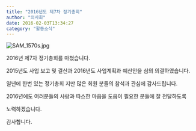 ```yaml
---
title: "2016년도 제7차 정기총회"
author: "의사회"
date: 2016-02-03T13:34:27
category: "활동소식"
---
```


![SAM_1570s.jpg](/files/attach/images/2318/077/033/f785560e05b0c0cc8e9d34a4d9280a0a.jpg)

2016년 제7차 정기총회를 마쳤습니다.

2015년도 사업 보고 및 결산과 2016년도 사업계획과 예산안을 심의 의결하였습니다.

일년에 한번 있는 정기총회 지만 많은 회원 분들의 참석과 관심에 감사드립니다.

2016년에도 여러분들의 사랑과 따스한 마음을 도움이 필요한 분들에 잘 전달하도록

노력하겠습니다.

감사합니다.
